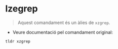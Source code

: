 # lzegrep

> Aquest comandament és un àlies de `xzgrep`.

- Veure documentació pel comandament original:

`tldr xzgrep`
